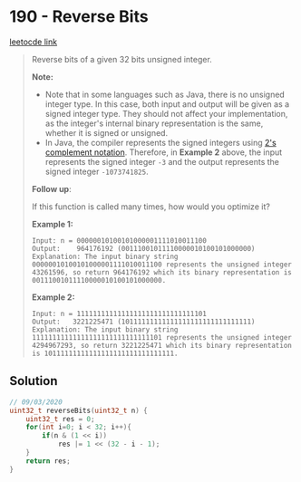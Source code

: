 # 190 - Reverse Bits

[leetocde link](https://leetcode.com/problems/reverse-bits/)

> Reverse bits of a given 32 bits unsigned integer.
>
> **Note:**
>
> - Note that in some languages such as Java, there is no unsigned  integer type. In this case, both input and output will be given as a  signed integer type. They should not affect your implementation, as the  integer's internal binary representation is the same, whether it is  signed or unsigned.
> - In Java, the compiler represents the signed integers using [2's complement notation](https://en.wikipedia.org/wiki/Two's_complement). Therefore, in **Example 2** above, the input represents the signed integer `-3` and the output represents the signed integer `-1073741825`.
>
> **Follow up**:
>
> If this function is called many times, how would you optimize it?
>
> **Example 1:**
>
> ```
> Input: n = 00000010100101000001111010011100
> Output:    964176192 (00111001011110000010100101000000)
> Explanation: The input binary string 00000010100101000001111010011100 represents the unsigned integer 43261596, so return 964176192 which its binary representation is 00111001011110000010100101000000.
> ```
>
> **Example 2:**
>
> ```
> Input: n = 11111111111111111111111111111101
> Output:   3221225471 (10111111111111111111111111111111)
> Explanation: The input binary string 11111111111111111111111111111101 represents the unsigned integer 4294967293, so return 3221225471 which its binary representation is 10111111111111111111111111111111.
> ```

## Solution

```cpp
// 09/03/2020
uint32_t reverseBits(uint32_t n) {
    uint32_t res = 0;
    for(int i=0; i < 32; i++){
        if(n & (1 << i))
            res |= 1 << (32 - i - 1);
    }
    return res;
}
```
